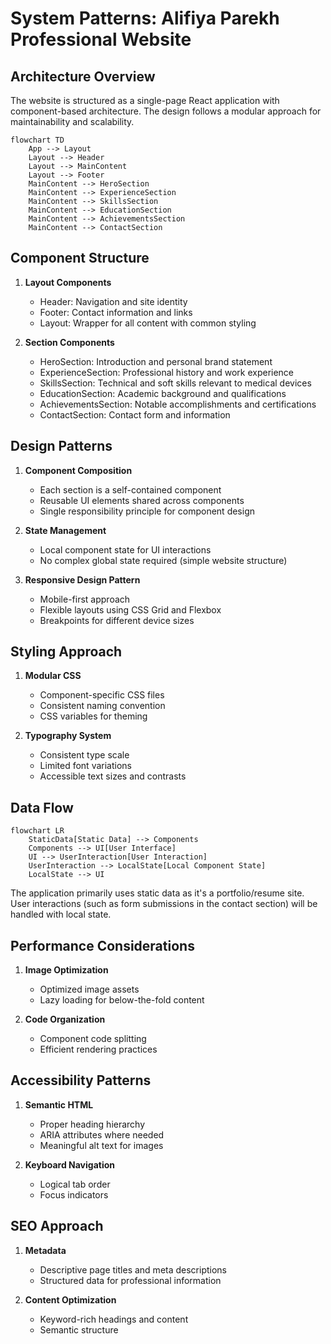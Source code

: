 # System Patterns: Alifiya Parekh Professional Website

## Architecture Overview
The website is structured as a single-page React application with component-based architecture. The design follows a modular approach for maintainability and scalability.

```mermaid
flowchart TD
    App --> Layout
    Layout --> Header
    Layout --> MainContent
    Layout --> Footer
    MainContent --> HeroSection
    MainContent --> ExperienceSection
    MainContent --> SkillsSection
    MainContent --> EducationSection
    MainContent --> AchievementsSection
    MainContent --> ContactSection
```

## Component Structure
1. **Layout Components**
   - Header: Navigation and site identity
   - Footer: Contact information and links
   - Layout: Wrapper for all content with common styling

2. **Section Components**
   - HeroSection: Introduction and personal brand statement
   - ExperienceSection: Professional history and work experience
   - SkillsSection: Technical and soft skills relevant to medical devices
   - EducationSection: Academic background and qualifications
   - AchievementsSection: Notable accomplishments and certifications
   - ContactSection: Contact form and information

## Design Patterns
1. **Component Composition**
   - Each section is a self-contained component
   - Reusable UI elements shared across components
   - Single responsibility principle for component design

2. **State Management**
   - Local component state for UI interactions
   - No complex global state required (simple website structure)

3. **Responsive Design Pattern**
   - Mobile-first approach
   - Flexible layouts using CSS Grid and Flexbox
   - Breakpoints for different device sizes

## Styling Approach
1. **Modular CSS**
   - Component-specific CSS files
   - Consistent naming convention
   - CSS variables for theming

2. **Typography System**
   - Consistent type scale
   - Limited font variations
   - Accessible text sizes and contrasts

## Data Flow
```mermaid
flowchart LR
    StaticData[Static Data] --> Components
    Components --> UI[User Interface]
    UI --> UserInteraction[User Interaction]
    UserInteraction --> LocalState[Local Component State]
    LocalState --> UI
```

The application primarily uses static data as it's a portfolio/resume site. User interactions (such as form submissions in the contact section) will be handled with local state.

## Performance Considerations
1. **Image Optimization**
   - Optimized image assets
   - Lazy loading for below-the-fold content
   
2. **Code Organization**
   - Component code splitting
   - Efficient rendering practices

## Accessibility Patterns
1. **Semantic HTML**
   - Proper heading hierarchy
   - ARIA attributes where needed
   - Meaningful alt text for images

2. **Keyboard Navigation**
   - Logical tab order
   - Focus indicators

## SEO Approach
1. **Metadata**
   - Descriptive page titles and meta descriptions
   - Structured data for professional information
   
2. **Content Optimization**
   - Keyword-rich headings and content
   - Semantic structure
